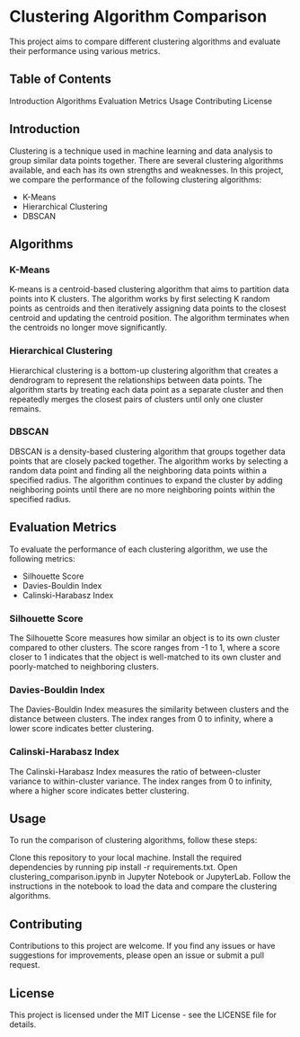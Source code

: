 # Clustering Algorithm Comparison
This project aims to compare different clustering algorithms and evaluate their performance using various metrics.

## Table of Contents
Introduction
Algorithms
Evaluation Metrics
Usage
Contributing
License
## Introduction
Clustering is a technique used in machine learning and data analysis to group similar data points together. There are several clustering algorithms available, and each has its own strengths and weaknesses. In this project, we compare the performance of the following clustering algorithms:

- K-Means
- Hierarchical Clustering
- DBSCAN

## Algorithms
### K-Means
K-means is a centroid-based clustering algorithm that aims to partition data points into K clusters. The algorithm works by first selecting K random points as centroids and then iteratively assigning data points to the closest centroid and updating the centroid position. The algorithm terminates when the centroids no longer move significantly.

### Hierarchical Clustering
Hierarchical clustering is a bottom-up clustering algorithm that creates a dendrogram to represent the relationships between data points. The algorithm starts by treating each data point as a separate cluster and then repeatedly merges the closest pairs of clusters until only one cluster remains.

### DBSCAN
DBSCAN is a density-based clustering algorithm that groups together data points that are closely packed together. The algorithm works by selecting a random data point and finding all the neighboring data points within a specified radius. The algorithm continues to expand the cluster by adding neighboring points until there are no more neighboring points within the specified radius.

## Evaluation Metrics
To evaluate the performance of each clustering algorithm, we use the following metrics:

- Silhouette Score
- Davies-Bouldin Index
- Calinski-Harabasz Index

### Silhouette Score
The Silhouette Score measures how similar an object is to its own cluster compared to other clusters. The score ranges from -1 to 1, where a score closer to 1 indicates that the object is well-matched to its own cluster and poorly-matched to neighboring clusters.

### Davies-Bouldin Index
The Davies-Bouldin Index measures the similarity between clusters and the distance between clusters. The index ranges from 0 to infinity, where a lower score indicates better clustering.

### Calinski-Harabasz Index
The Calinski-Harabasz Index measures the ratio of between-cluster variance to within-cluster variance. The index ranges from 0 to infinity, where a higher score indicates better clustering.

## Usage
To run the comparison of clustering algorithms, follow these steps:

Clone this repository to your local machine.
Install the required dependencies by running pip install -r requirements.txt.
Open clustering_comparison.ipynb in Jupyter Notebook or JupyterLab.
Follow the instructions in the notebook to load the data and compare the clustering algorithms.
## Contributing
Contributions to this project are welcome. If you find any issues or have suggestions for improvements, please open an issue or submit a pull request.

## License
This project is licensed under the MIT License - see the LICENSE file for details.